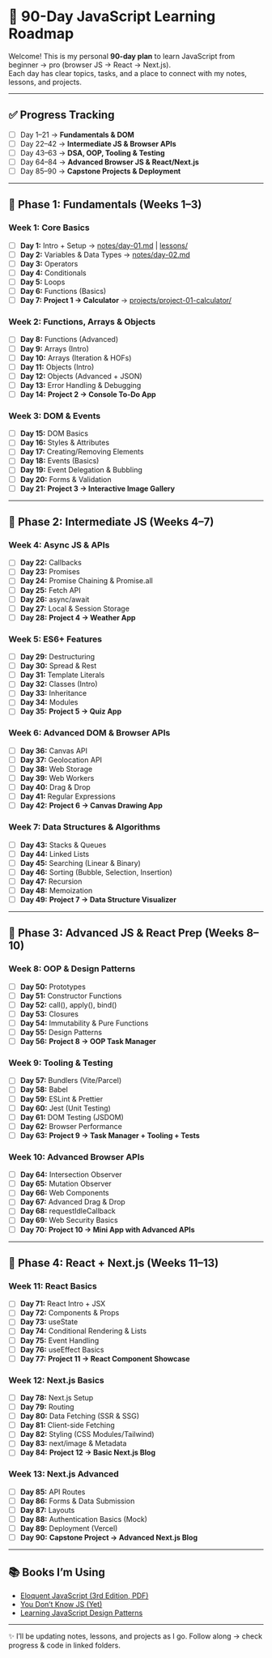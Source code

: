 # 🚀 90-Day JavaScript Learning Roadmap

Welcome! This is my personal **90-day plan** to learn JavaScript from beginner → pro (browser JS → React → Next.js).  
Each day has clear topics, tasks, and a place to connect with my notes, lessons, and projects.

---

## ✅ Progress Tracking
- [ ] Day 1–21 → **Fundamentals & DOM**
- [ ] Day 22–42 → **Intermediate JS & Browser APIs**
- [ ] Day 43–63 → **DSA, OOP, Tooling & Testing**
- [ ] Day 64–84 → **Advanced Browser JS & React/Next.js**
- [ ] Day 85–90 → **Capstone Projects & Deployment**

---

## 📅 Phase 1: Fundamentals (Weeks 1–3)

### Week 1: Core Basics
- [ ] **Day 1:** Intro + Setup → [notes/day-01.md](../notes/daily/day-01.md) | [lessons/](../lessons/)
- [ ] **Day 2:** Variables & Data Types → [notes/day-02.md](../notes/daily/day-02.md)
- [ ] **Day 3:** Operators
- [ ] **Day 4:** Conditionals
- [ ] **Day 5:** Loops
- [ ] **Day 6:** Functions (Basics)
- [ ] **Day 7:** **Project 1 → Calculator** → [projects/project-01-calculator/](../projects/project-01-calculator/)

### Week 2: Functions, Arrays & Objects
- [ ] **Day 8:** Functions (Advanced)
- [ ] **Day 9:** Arrays (Intro)
- [ ] **Day 10:** Arrays (Iteration & HOFs)
- [ ] **Day 11:** Objects (Intro)
- [ ] **Day 12:** Objects (Advanced + JSON)
- [ ] **Day 13:** Error Handling & Debugging
- [ ] **Day 14:** **Project 2 → Console To-Do App**

### Week 3: DOM & Events
- [ ] **Day 15:** DOM Basics
- [ ] **Day 16:** Styles & Attributes
- [ ] **Day 17:** Creating/Removing Elements
- [ ] **Day 18:** Events (Basics)
- [ ] **Day 19:** Event Delegation & Bubbling
- [ ] **Day 20:** Forms & Validation
- [ ] **Day 21:** **Project 3 → Interactive Image Gallery**

---

## 📅 Phase 2: Intermediate JS (Weeks 4–7)

### Week 4: Async JS & APIs
- [ ] **Day 22:** Callbacks
- [ ] **Day 23:** Promises
- [ ] **Day 24:** Promise Chaining & Promise.all
- [ ] **Day 25:** Fetch API
- [ ] **Day 26:** async/await
- [ ] **Day 27:** Local & Session Storage
- [ ] **Day 28:** **Project 4 → Weather App**

### Week 5: ES6+ Features
- [ ] **Day 29:** Destructuring
- [ ] **Day 30:** Spread & Rest
- [ ] **Day 31:** Template Literals
- [ ] **Day 32:** Classes (Intro)
- [ ] **Day 33:** Inheritance
- [ ] **Day 34:** Modules
- [ ] **Day 35:** **Project 5 → Quiz App**

### Week 6: Advanced DOM & Browser APIs
- [ ] **Day 36:** Canvas API
- [ ] **Day 37:** Geolocation API
- [ ] **Day 38:** Web Storage
- [ ] **Day 39:** Web Workers
- [ ] **Day 40:** Drag & Drop
- [ ] **Day 41:** Regular Expressions
- [ ] **Day 42:** **Project 6 → Canvas Drawing App**

### Week 7: Data Structures & Algorithms
- [ ] **Day 43:** Stacks & Queues
- [ ] **Day 44:** Linked Lists
- [ ] **Day 45:** Searching (Linear & Binary)
- [ ] **Day 46:** Sorting (Bubble, Selection, Insertion)
- [ ] **Day 47:** Recursion
- [ ] **Day 48:** Memoization
- [ ] **Day 49:** **Project 7 → Data Structure Visualizer**

---

## 📅 Phase 3: Advanced JS & React Prep (Weeks 8–10)

### Week 8: OOP & Design Patterns
- [ ] **Day 50:** Prototypes
- [ ] **Day 51:** Constructor Functions
- [ ] **Day 52:** call(), apply(), bind()
- [ ] **Day 53:** Closures
- [ ] **Day 54:** Immutability & Pure Functions
- [ ] **Day 55:** Design Patterns
- [ ] **Day 56:** **Project 8 → OOP Task Manager**

### Week 9: Tooling & Testing
- [ ] **Day 57:** Bundlers (Vite/Parcel)
- [ ] **Day 58:** Babel
- [ ] **Day 59:** ESLint & Prettier
- [ ] **Day 60:** Jest (Unit Testing)
- [ ] **Day 61:** DOM Testing (JSDOM)
- [ ] **Day 62:** Browser Performance
- [ ] **Day 63:** **Project 9 → Task Manager + Tooling + Tests**

### Week 10: Advanced Browser APIs
- [ ] **Day 64:** Intersection Observer
- [ ] **Day 65:** Mutation Observer
- [ ] **Day 66:** Web Components
- [ ] **Day 67:** Advanced Drag & Drop
- [ ] **Day 68:** requestIdleCallback
- [ ] **Day 69:** Web Security Basics
- [ ] **Day 70:** **Project 10 → Mini App with Advanced APIs**

---

## 📅 Phase 4: React + Next.js (Weeks 11–13)

### Week 11: React Basics
- [ ] **Day 71:** React Intro + JSX
- [ ] **Day 72:** Components & Props
- [ ] **Day 73:** useState
- [ ] **Day 74:** Conditional Rendering & Lists
- [ ] **Day 75:** Event Handling
- [ ] **Day 76:** useEffect Basics
- [ ] **Day 77:** **Project 11 → React Component Showcase**

### Week 12: Next.js Basics
- [ ] **Day 78:** Next.js Setup
- [ ] **Day 79:** Routing
- [ ] **Day 80:** Data Fetching (SSR & SSG)
- [ ] **Day 81:** Client-side Fetching
- [ ] **Day 82:** Styling (CSS Modules/Tailwind)
- [ ] **Day 83:** next/image & Metadata
- [ ] **Day 84:** **Project 12 → Basic Next.js Blog**

### Week 13: Next.js Advanced
- [ ] **Day 85:** API Routes
- [ ] **Day 86:** Forms & Data Submission
- [ ] **Day 87:** Layouts
- [ ] **Day 88:** Authentication Basics (Mock)
- [ ] **Day 89:** Deployment (Vercel)
- [ ] **Day 90:** **Capstone Project → Advanced Next.js Blog**

---

## 📚 Books I’m Using
- [Eloquent JavaScript (3rd Edition, PDF)](https://eloquentjavascript.net/Eloquent_JavaScript.pdf)  
- [You Don’t Know JS (Yet)](https://github.com/getify/You-Dont-Know-JS)  
- [Learning JavaScript Design Patterns](https://addyosmani.com/resources/essentialjsdesignpatterns/book/)  

---

✨ I’ll be updating notes, lessons, and projects as I go. Follow along → check progress & code in linked folders.
